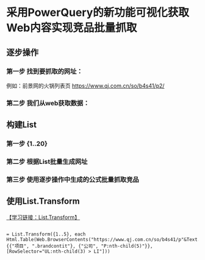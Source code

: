 # 采用PowerQuery的新功能可视化获取Web内容实现竞品批量抓取

## 逐步操作

### 第一步 找到要抓取的网址：
例如：前景网的火锅列表页 https://www.qj.com.cn/so/b4s41/p2/

### 第二步 我们从web获取数据：


## 构建List

### 第一步 {1..20}
### 第二步 根据List批量生成网址
### 第三步 使用逐步操作中生成的公式批量抓取竞品


## 使用List.Transform
[【学习链接：List.Transform】](https://zhuanlan.zhihu.com/p/36446581)

```

= List.Transform({1..5}, each Html.Table(Web.BrowserContents("https://www.qj.com.cn/so/b4s41/p"&Text.From(_)), {{"项目", ".brandcontit"}, {"公司", "P:nth-child(5)"}}, [RowSelector="UL:nth-child(3) > LI"]))

```
